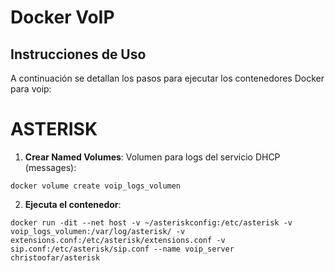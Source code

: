 # Docker VoIP

## Instrucciones de Uso

A continuación se detallan los pasos para ejecutar los contenedores Docker para voip:

# ASTERISK
1. **Crear Named Volumes**:
Volumen para logs del servicio DHCP (messages):
 ```shell
docker volume create voip_logs_volumen
```

2. **Ejecuta el contenedor**:
```shell
docker run -dit --net host -v ~/asteriskconfig:/etc/asterisk -v	voip_logs_volumen:/var/log/asterisk/ -v extensions.conf:/etc/asterisk/extensions.conf -v sip.conf:/etc/asterisk/sip.conf --name voip_server christoofar/asterisk
```
